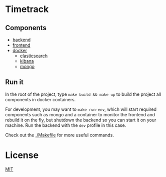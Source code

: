# Timetrack

## Components
- [backend](backend)
- [frontend](frontend)
- [docker](docker)
  - [elasticsearch](docker/containers/elasticsearch)
  - [kibana](docker/containers/kibana)
  - [mongo](docker/containers/mongo)

## Run it
In the root of the project, type `make build && make up` to build the project all components in docker containers.

For development, you may want to `make run-env`, which will start required components such as mongo and a container to 
monitor the frontend and rebuild it on the fly, but shutdown the backend so you can start it on your machine. 
Run the backend with the `dev` profile in this case.

Check out the [./Makefile](Makefile) for more useful commands.

# License
[MIT](LICENSE)